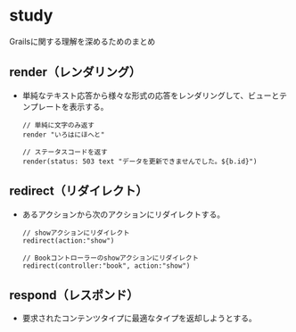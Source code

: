 # study

Grailsに関する理解を深めるためのまとめ
## render（レンダリング）
* 単純なテキスト応答から様々な形式の応答をレンダリングして、ビューとテンプレートを表示する。
    ```
    // 単純に文字のみ返す
    render "いろはにほへと"

    // ステータスコードを返す
    render(status: 503 text "データを更新できませんでした。${b.id}")
    ```

## redirect（リダイレクト）
* あるアクションから次のアクションにリダイレクトする。
    ```
    // showアクションにリダイレクト
    redirect(action:"show")

    // Bookコントローラーのshowアクションにリダイレクト
    redirect(controller:"book", action:"show")
    ```

## respond（レスポンド）
* 要求されたコンテンツタイプに最適なタイプを返却しようとする。